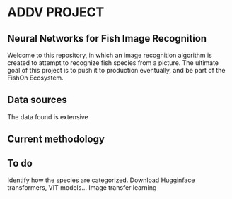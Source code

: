 
# ADDV PROJECT
## Neural Networks for Fish Image Recognition
Welcome to this repository, in which an image recognition algorithm is created to attempt to recognize fish species from a picture. The ultimate goal of this project is to push it to production eventually, and be part of the FishOn Ecosystem.

## Data sources
The data found is extensive

## Current methodology


## To do
Identify how the species are categorized.
Download Hugginface transformers, VIT models... Image transfer learning